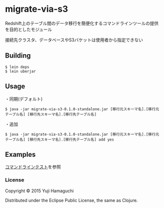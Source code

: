 # migrate-via-s3

Redshift上のテーブル間のデータ移行を簡便化するコマンドラインツールの提供を目的としたモジュール

接続先クラスタ、データベースやS3バケットは使用者から指定できない

## Building

```
$ lein deps
$ lein uberjar
```

## Usage

・同期(デフォルト)
```
$ java -jar migrate-via-s3-0.1.0-standalone.jar [移行元スキーマ名].[移行元テーブル名] [移行先スキーマ名].[移行先テーブル名]
```
・追加
```
$ java -jar migrate-via-s3-0.1.0-standalone.jar [移行元スキーマ名].[移行元テーブル名] [移行先スキーマ名].[移行先テーブル名] add yes
```

## Examples

[コマンドラインテスト](https://github.com/yujihamaguchi/migrate-via-s3/blob/master/resources/commandline_test.txt)を参照

### License

Copyright © 2015 Yuji Hamaguchi

Distributed under the Eclipse Public License, the same as Clojure.
